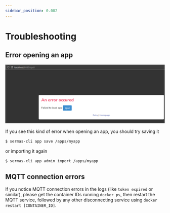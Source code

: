 ```yaml
---
sidebar_position: 0.002
---
```


# Troubleshooting

## Error opening an app

![Error opening app](images/generic_error.png)

If you see this kind of error when opening an app, you should try saving it
```bash
$ sermas-cli app save /apps/myapp
```
 or importing it again
```bash
$ sermas-cli app admin import /apps/myapp
```

## MQTT connection errors

If you notice MQTT connection errors in the logs (like `token expired` or similar), please get the container IDs running `docker ps`, then restart the MQTT service, followed by any other disconnecting service using `docker restart [CONTAINER_ID]`.
